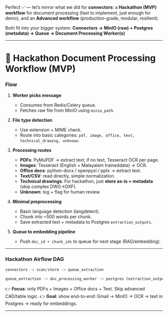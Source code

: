 Perfect ✅ — let’s mirror what we did for **connectors**: a **Hackathon (MVP) workflow** for document processing (fast to implement, just enough for demo), and an **Advanced workflow** (production-grade, modular, resilient).

Both fit into your bigger system:
**Connectors → MinIO (raw) + Postgres (metadata) → Queue → Document Processing Worker(s)**

---

# 🔹 Hackathon Document Processing Workflow (MVP)

### Flow

1. **Worker picks message**

   * Consumes from Redis/Celery queue.
   * Fetches raw file from MinIO using `minio_path`.

2. **File type detection**

   * Use extension + MIME check.
   * Route into basic categories: `pdf, image, office, text, technical_drawing, unknown`.

3. **Processing routes**

   * **PDFs**: PyMuPDF → extract text; if no text, Tesseract OCR per page.
   * **Images**: Tesseract (English + Malayalam traineddata) → OCR.
   * **Office docs**: python-docx / openpyxl / pptx → extract text.
   * **Text/CSV**: read directly, simple normalization.
   * **Technical drawings**: For hackathon, just **store as-is + metadata** (skip complex DWG→DXF).
   * **Unknown**: log + flag for human review.

4. **Minimal preprocessing**

   * Basic language detection (langdetect).
   * Chunk into ~500 words per chunk.
   * Save extracted text + metadata to Postgres `extraction_outputs`.

5. **Queue to embedding pipeline**

   * Push `doc_id + chunk_ids` to queue for next stage (RAG/embedding).

---

### Hackathon Airflow DAG

```python
connectors -> scan/store -> queue_extraction

queue_extraction -> doc_processing_worker -> postgres (extraction_outputs)
```

👉 **Focus**: only PDFs + Images + Office docs + Text. Skip advanced CAD/table logic.
👉 **Goal**: show end-to-end: Gmail → MinIO → OCR → text in Postgres → ready for embeddings.

---


